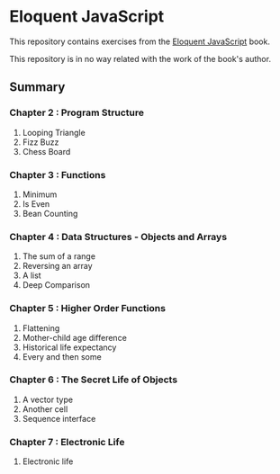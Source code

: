 # Eloquent JavaScript

This repository contains exercises from the [Eloquent JavaScript](http://eloquentjavascript.net/) book.

This repository is in no way related with the work of the book's author.

## Summary

### Chapter 2 : Program Structure

1. Looping Triangle
2. Fizz Buzz
3. Chess Board

### Chapter 3 : Functions

1. Minimum
2. Is Even
3. Bean Counting

### Chapter 4 : Data Structures - Objects and Arrays

1. The sum of a range
2. Reversing an array
3. A list
4. Deep Comparison

### Chapter 5 : Higher Order Functions

1. Flattening
2. Mother-child age difference
3. Historical life expectancy
4. Every and then some

### Chapter 6 : The Secret Life of Objects

1. A vector type
2. Another cell
3. Sequence interface

### Chapter 7 : Electronic Life

1. Electronic life